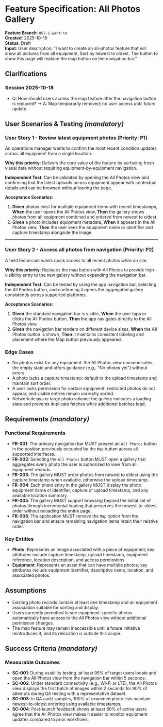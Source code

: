 # Feature Specification: All Photos Gallery

**Feature Branch**: `007-i-want-to`  
**Created**: 2025-10-18  
**Status**: Draft  
**Input**: User description: "I want to create an all-photos feature that will show all pictures from all equipment. Sort by newest to oldest. The button to show this page will replace the map button on the navigation bar."

## Clarifications

### Session 2025-10-18

- Q: How should users access the map feature after the navigation button is replaced? → A: Map temporarily removed; no user access until future update.

## User Scenarios & Testing *(mandatory)*

### User Story 1 - Review latest equipment photos (Priority: P1)

An operations manager wants to confirm the most recent condition updates across all equipment from a single location.

**Why this priority**: Delivers the core value of the feature by surfacing fresh visual data without requiring equipment-by-equipment navigation.

**Independent Test**: Can be validated by opening the All Photos view and confirming that the latest uploads across equipment appear with contextual details and can be browsed without leaving the page.

**Acceptance Scenarios**:

1. **Given** photos exist for multiple equipment items with recent timestamps, **When** the user opens the All Photos view, **Then** the gallery shows photos from all equipment combined and ordered from newest to oldest.
2. **Given** a photo includes equipment metadata, **When** it appears in the All Photos view, **Then** the user sees the equipment name or identifier and capture timestamp alongside the image.

---

### User Story 2 - Access all photos from navigation (Priority: P2)

A field technician wants quick access to all recent photos while on site.

**Why this priority**: Replaces the map button with All Photos to provide high-visibility entry to the new gallery without expanding the navigation bar.

**Independent Test**: Can be tested by using the app navigation bar, selecting the All Photos button, and confirming it opens the aggregated gallery consistently across supported platforms.

**Acceptance Scenarios**:

1. **Given** the standard navigation bar is visible, **When** the user taps or clicks the All Photos button, **Then** the app navigates directly to the All Photos view.
2. **Given** the navigation bar renders on different device sizes, **When** the All Photos button is shown, **Then** it maintains consistent labeling and placement where the Map button previously appeared.

### Edge Cases

- No photos exist for any equipment: the All Photos view communicates the empty state and offers guidance (e.g., "No photos yet") without errors.
- A photo lacks a capture timestamp: default to the upload timestamp and maintain sort order.
- A user lacks permission for certain equipment: restricted photos do not appear, and visible entries remain correctly sorted.
- Network delays or large photo volume: the gallery indicates a loading state and prevents duplicate fetches while additional batches load.

## Requirements *(mandatory)*

### Functional Requirements

- **FR-001**: The primary navigation bar MUST present an `All Photos` button in the position previously occupied by the `Map` button across all supported interfaces.
- **FR-002**: Selecting the `All Photos` button MUST open a gallery that aggregates every photo the user is authorized to view from all equipment records.
- **FR-003**: The gallery MUST order photos from newest to oldest using the capture timestamp when available, otherwise the upload timestamp.
- **FR-004**: Each photo entry in the gallery MUST display the photo, equipment name or identifier, capture or upload timestamp, and any available location summary.
- **FR-005**: The gallery MUST support browsing beyond the initial set of photos through incremental loading that preserves the newest-to-oldest order without reloading the entire page.
- **FR-006**: The application MUST remove the `Map` option from the navigation bar and ensure remaining navigation items retain their relative order.

### Key Entities

- **Photo**: Represents an image associated with a piece of equipment; key attributes include capture timestamp, upload timestamp, equipment reference, location description, and access permissions.
- **Equipment**: Represents an asset that can have multiple photos; key attributes include equipment identifier, descriptive name, location, and associated photos.

## Assumptions

- Existing photo records contain at least one timestamp and an equipment association suitable for sorting and display.
- Users currently permitted to see equipment-specific photos automatically have access to the All Photos view without additional permission changes.
- The map feature may remain inaccessible until a future initiative reintroduces it, and its relocation is outside this scope.

## Success Criteria *(mandatory)*

### Measurable Outcomes

- **SC-001**: During usability testing, at least 95% of target users locate and open the All Photos view from the navigation bar within 5 seconds.
- **SC-002**: Under standard connectivity (e.g., Wi-Fi or LTE), the All Photos view displays the first batch of images within 2 seconds for 90% of attempts during QA testing with a representative dataset.
- **SC-003**: In QA audit samples, 100% of examined photo lists maintain newest-to-oldest ordering using available timestamps.
- **SC-004**: Post-launch feedback shows at least 80% of active users agree that the All Photos view makes it easier to monitor equipment updates compared to prior workflows.
